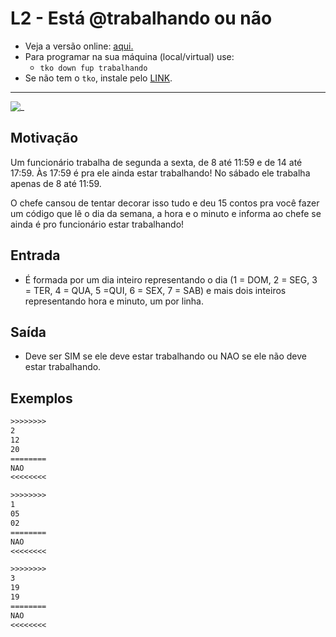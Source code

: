 # L2 - Está @trabalhando ou não

- Veja a versão online: [aqui.](https://github.com/qxcodefup/arcade/blob/master/base/trabalhando/Readme.md)
- Para programar na sua máquina (local/virtual) use:
  - `tko down fup trabalhando`
- Se não tem o `tko`, instale pelo [LINK](https://github.com/senapk/tko#tko).

---

![_](https://raw.githubusercontent.com/qxcodefup/arcade/master/base/trabalhando/cover.jpg)

## Motivação

Um funcionário trabalha de segunda a sexta, de 8 até 11:59 e de
14 até 17:59. Às 17:59 é pra ele ainda estar trabalhando!
No sábado ele trabalha apenas de 8 até 11:59.

O chefe cansou de tentar decorar isso tudo e deu 15 contos pra você
fazer um código que lê o dia da semana, a hora e o minuto e informa ao chefe se ainda é pro funcionário estar trabalhando!

## Entrada

- É formada por um dia inteiro representando o dia (1 = DOM, 2 = SEG, 3 = TER, 4 = QUA, 5 =QUI, 6 = SEX, 7 = SAB) e mais dois inteiros representando hora e minuto, um por linha.

## Saída

- Deve ser SIM se ele deve estar trabalhando ou NAO se ele não deve estar trabalhando.

## Exemplos

``` txt
>>>>>>>>
2
12
20
========
NAO
<<<<<<<<

>>>>>>>>
1
05
02
========
NAO
<<<<<<<<

>>>>>>>>
3
19
19
========
NAO
<<<<<<<<
```
